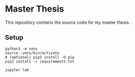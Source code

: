 # Master Thesis

This repository contains the source code for my master thesis.

## Setup

```
python3 -m venv
source .venv/bin/activate
# (optional) pip3 install -U pip
pip3 install -r requirements.txt

jupyter lab
```
